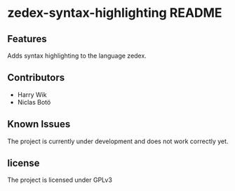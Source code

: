 # zedex-syntax-highlighting README

## Features

Adds syntax highlighting to the language zedex.

## Contributors

- Harry Wik
- Niclas Botö

## Known Issues

The project is currently under development and does not work correctly yet.

## license

The project is licensed under GPLv3 